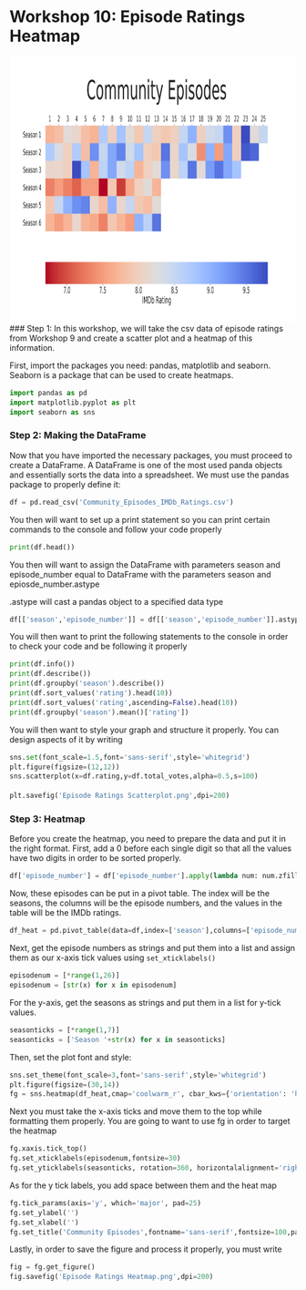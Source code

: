 # Workshop 10: Episode Ratings Heatmap
<img width="1000" height="466" src="Episode Ratings Heatmap.png">
### Step 1: 
In this workshop, we will take the csv data of episode ratings from Workshop 9 and create a scatter plot and a heatmap of this information.

First, import the packages you need: pandas, matplotlib and seaborn. Seaborn is a package that can be used to create heatmaps.
```python
import pandas as pd
import matplotlib.pyplot as plt
import seaborn as sns
```


### Step 2: Making the DataFrame
Now that you have imported the necessary packages, you must proceed to create a DataFrame. A DataFrame is one of the most used panda objects and essentially sorts the data into a spreadsheet.  We must use the pandas package to properly define it: 
```python
df = pd.read_csv('Community_Episodes_IMDb_Ratings.csv')
```
You then will want to set up a print statement so you can print certain commands to the console and follow your code properly
```python
print(df.head())
```
You then will want to assign the DataFrame with parameters season and episode_number equal to DataFrame with the parameters season and epiosde_number.astype

.astype will cast a pandas object to a specified data type
```python
df[['season','episode_number']] = df[['season','episode_number']].astype(str)
```
You will then want to print the following statements to the console in order to check your code and be following it properly
```python
print(df.info())
print(df.describe())
print(df.groupby('season').describe())
print(df.sort_values('rating').head(10))
print(df.sort_values('rating',ascending=False).head(10))
print(df.groupby('season').mean()['rating'])
```
You will then want to style your graph and structure it properly.  You can design aspects of it by writing
```python
sns.set(font_scale=1.5,font='sans-serif',style='whitegrid')
plt.figure(figsize=(12,12))
sns.scatterplot(x=df.rating,y=df.total_votes,alpha=0.5,s=100)

plt.savefig('Episode Ratings Scatterplot.png',dpi=200)
```

### Step 3: Heatmap
Before you create the heatmap, you need to prepare the data and put it in the right format.
First, add a 0 before each single digit so that all the values have two digits in order to be sorted properly.
```python
df['episode_number'] = df['episode_number'].apply(lambda num: num.zfill(2)
```
Now, these episodes can be put in a pivot table. The index will be the seasons, the columns will be the episode numbers, and the values in the table will be the IMDb ratings.

```python
df_heat = pd.pivot_table(data=df,index=['season'],columns=['episode_number'],values=['rating'])
```
Next, get the episode numbers as strings and put them into a list and assign them as our x-axis tick values using ```set_xticklabels()```

```python
episodenum = [*range(1,26)]
episodenum = [str(x) for x in episodenum]
```
For the y-axis, get the seasons as strings and put them in a list for y-tick values.
```python
seasonticks = [*range(1,7)]
seasonticks = ['Season '+str(x) for x in seasonticks]
```
Then, set the plot font and style:
```python
sns.set_theme(font_scale=3,font='sans-serif',style='whitegrid')
plt.figure(figsize=(30,14))
fg = sns.heatmap(df_heat,cmap='coolwarm_r', cbar_kws={'orientation': 'horizontal', 'label': 'IMDb Rating'}, square=True)
```

Next you must take the x-axis ticks and move them to the top while formatting them properly.  You are going to want to use fg in order to target the heatmap
```python
fg.xaxis.tick_top()
fg.set_xticklabels(episodenum,fontsize=30)
fg.set_yticklabels(seasonticks, rotation=360, horizontalalignment='right',fontsize=30)
```
As for the y tick labels, you add space between them and the heat map
```python
fg.tick_params(axis='y', which='major', pad=25)
fg.set_ylabel('')    
fg.set_xlabel('')
fg.set_title('Community Episodes',fontname='sans-serif',fontsize=100,pad=100)
```
Lastly, in order to save the figure and process it properly, you must write
```python
fig = fg.get_figure()
fig.savefig('Episode Ratings Heatmap.png',dpi=200)
```




